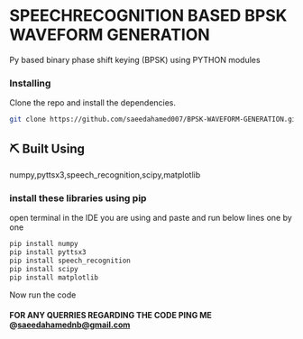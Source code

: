 # SPEECHRECOGNITION BASED BPSK WAVEFORM GENERATION
Py based binary phase shift keying (BPSK)  using PYTHON modules

### Installing
Clone the repo and install the dependencies.
```bash
git clone https://github.com/saeedahamed007/BPSK-WAVEFORM-GENERATION.git
```

## ⛏️ Built Using
numpy,pyttsx3,speech_recognition,scipy,matplotlib 

### install these libraries using pip

open terminal in the IDE you are using and paste and run below lines one by one

```bash
pip install numpy
pip install pyttsx3
pip install speech_recognition
pip install scipy
pip install matplotlib 
```
Now run the code 

#### FOR ANY QUERRIES REGARDING THE CODE PING ME @saeedahamednb@gmail.com
